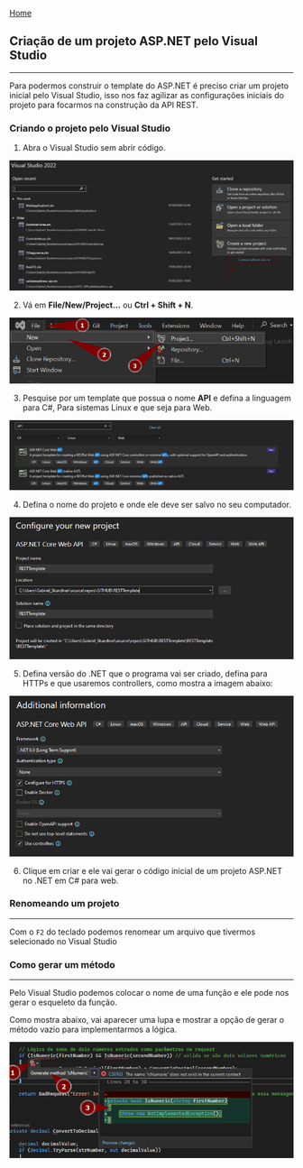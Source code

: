 [Home](README.md)
## Criação de um projeto ASP.NET pelo Visual Studio

---

Para podermos construir o template do ASP.NET é preciso criar um projeto inicial pelo Visual Studio, isso nos faz agilizar as configurações iniciais do projeto para focarmos na construção da API REST. 

### Criando o projeto pelo Visual Studio

1. Abra o Visual Studio sem abrir código.

![](images/1_CreateAPI_VS_withoutcode.png)

2. Vá em **File/New/Project...** ou **Ctrl + Shift + N**.

![](images/2_CreateAPI_VS_NewProject.png)

3. Pesquise por um template que possua o nome **API** e defina a linguagem para C#, Para sistemas Linux e que seja para Web.

![](images/3_CreateAPI_VS_Templates.png)

4. Defina o nome do projeto e onde ele deve ser salvo no seu computador.

![](images/4_CreateAPI_VS_ConfigureNP.png)

5. Defina  versão do .NET que o programa vai ser criado, defina para HTTPs e que usaremos controllers, como mostra a imagem abaixo:

![](images/5_CreateAPI_VS_AditionalInformation.png)

6. Clique em criar e ele vai gerar o código inicial de um projeto ASP.NET no .NET em C# para web.

### Renomeando um projeto
---
Com o `F2` do teclado podemos renomear um arquivo que tivermos selecionado no Visual Studio

### Como gerar um método
---
Pelo Visual Studio podemos colocar o nome de uma função e ele pode nos gerar o esqueleto da função.

Como mostra abaixo, vai aparecer uma lupa e mostrar a opção de gerar o método vazio para implementarmos a lógica.

![](images/6_CreateAPI_VS_GenerateMethod.png)

